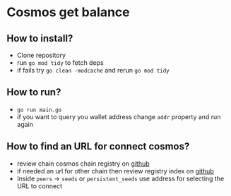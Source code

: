 # Cosmos get balance

## How to install?

* Clone repository
* run `go mod tidy` to fetch deps
* if fails try `go clean -modcache` and rerun `go mod tidy`

## How to run?

* `go run main.go`
* if you want to query you wallet address change `addr` property and run again

## How to find an URL for connect cosmos?

* review chain cosmos chain registry on [github](https://github.com/cosmos/chain-registry/blob/master/cosmoshub/chain.json)
* if needed an url for other chain then review registry index on [github](https://github.com/cosmos/chain-registry)
* Inside `peers` -> `seeds` or `persistent_seeds` use address for selecting the URL to connect
